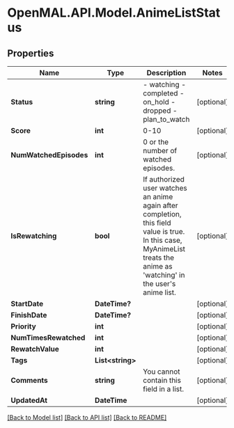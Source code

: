 # OpenMAL.API.Model.AnimeListStatus
## Properties

Name | Type | Description | Notes
------------ | ------------- | ------------- | -------------
**Status** | **string** | - watching - completed - on_hold - dropped - plan_to_watch  | [optional] 
**Score** | **int** | 0-10  | [optional] 
**NumWatchedEpisodes** | **int** | 0 or the number of watched episodes.   | [optional] 
**IsRewatching** | **bool** | If authorized user watches an anime again after completion, this field value is true.  In this case, MyAnimeList treats the anime as &#39;watching&#39; in the user&#39;s anime list.  | [optional] 
**StartDate** | **DateTime?** |  | [optional] 
**FinishDate** | **DateTime?** |  | [optional] 
**Priority** | **int** |  | [optional] 
**NumTimesRewatched** | **int** |  | [optional] 
**RewatchValue** | **int** |  | [optional] 
**Tags** | **List&lt;string&gt;** |  | [optional] 
**Comments** | **string** | You cannot contain this field in a list.  | [optional] 
**UpdatedAt** | **DateTime** |  | [optional] 

[[Back to Model list]](../README.md#documentation-for-models) [[Back to API list]](../README.md#documentation-for-api-endpoints) [[Back to README]](../README.md)

